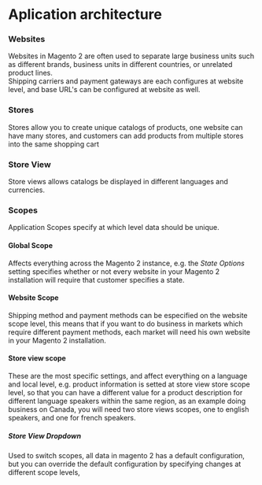 # Aplication architecture

### Websites

Websites in Magento 2 are often used to separate large business units such as different brands, business units in different countries, or unrelated product lines.  
Shipping carriers and payment gateways are each configures at website level, and base URL's can be configured at website as well.

### Stores

Stores allow you to create unique catalogs of products, one website can have many stores, and customers can add products from multiple stores into the same shopping cart

### Store View

Store views allows catalogs be displayed in different languages and currencies.

### Scopes

Application Scopes specify at which level data should be unique.

#### Global Scope

Affects everything across the Magento 2 instance, e.g. the _State Options_ setting specifies whether or not every website in your Magento 2 installation will require that customer specifies a state.

#### Website Scope

Shipping method and payment methods can be especified on the website scope level, this means that if you want to do business in markets which require different payment methods, each market will need his own website in your Magento 2 installation.

#### Store view scope

These are the most specific settings, and affect everything on a language and local level, e.g. product information is setted at store view store scope level, so that you can have a different value for a product description for different language speakers within the same region, as an example doing business on Canada, you will need two store views scopes, one to english speakers, and one for french speakers.

##### Store View Dropdown

Used to switch scopes, all data in magento 2 has a default configuration, but you can override the default configuration by specifying changes at different scope levels,
